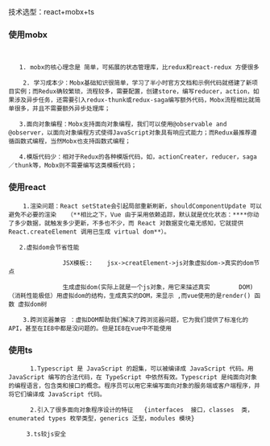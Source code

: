 





技术选型：react+mobx+ts

###   使用mobx

```


   1. mobx的核心理念是 简单，可拓展的状态管理库，比redux和react-redux 方便很多

    2. 学习成本少：Mobx基础知识很简单，学习了半小时官方文档和示例代码就搭建了新项目实例；而Redux确较繁琐，流程较多，需要配置，创建store，编写reducer，action，如果涉及异步任务，还需要引入redux-thunk或redux-saga编写额外代码，Mobx流程相比就简单很多，并且不需要额外异步处理库；

   3.面向对象编程：Mobx支持面向对象编程，我们可以使用@observable and @observer，以面向对象编程方式使得JavaScript对象具有响应式能力；而Redux最推荐遵循函数式编程，当然Mobx也支持函数式编程；

   4.模版代码少：相对于Redux的各种模版代码，如，actionCreater，reducer，saga／thunk等，Mobx则不需要编写这类模板代码；
```

###     使用react

        1.渲染问题：React setState会引起局部重新刷新，shouldComponentUpdate 可以避免不必要的渲染   （**相比之下，Vue 由于采用依赖追踪，默认就是优化状态：****你动了多少数据，就触发多少更新，不多也不少，而 React 对数据变化毫无感知，它就提供 React.createElement 调用已生成 virtual dom**）。
    
       2.虚拟dom会节省性能  
    
                   JSX模板::    jsx->creatElement->js对象虚拟dom->真实的dom节点
    
                   生成虚拟dom(实际上就是一个js对象，用它来描述真实        DOM)（消耗性能极低）用虚拟dom的结构，生成真实的DOM，来显示 ,而vue使用的是render() 函数 虚拟dom树  
    
        3.跨浏览器兼容 ：虚拟DOM帮助我们解决了跨浏览器问题，它为我们提供了标准化的API，甚至在IE8中都是没问题的。但是IE8在vue中不能使用



###       使用ts

          1.Typescript 是 JavaScript 的超集，可以被编译成 JavaScript 代码。用 JavaScript 编写的合法代码，在 TypeScript 中依然有效。Typescript 是纯面向对象的编程语言，包含类和接口的概念。程序员可以用它来编写面向对象的服务端或客户端程序，并将它们编译成 JavaScript 代码。
    
          2.引入了很多面向对象程序设计的特征   {interfaces  接口，classes  类，enumerated types 枚举类型，generics 泛型，modules 模块}
    
         3.ts较js安全